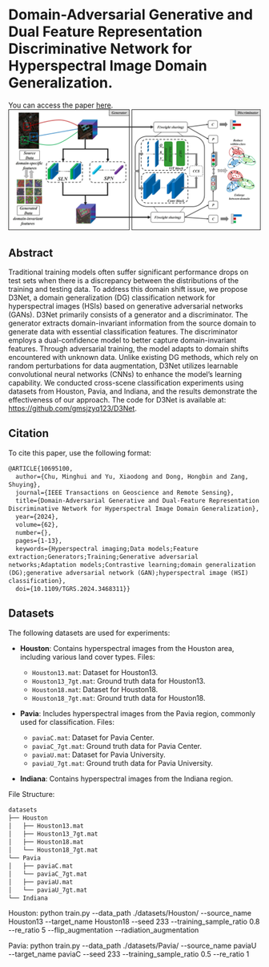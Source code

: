 # Domain-Adversarial Generative and Dual Feature Representation Discriminative Network for Hyperspectral Image Domain Generalization.

You can access the paper [here](https://ieeexplore.ieee.org/document/10695100 "Access the paper").
![D3net](figure/D3net.jpg)

## Abstract

Traditional training models often suffer significant performance drops on test sets when there is a discrepancy between the distributions of the training and testing data. To address this domain shift issue, we propose D3Net, a domain generalization (DG) classification network for hyperspectral images (HSIs) based on generative adversarial networks (GANs). D3Net primarily consists of a generator and a discriminator. The generator extracts domain-invariant information from the source domain to generate data with essential classification features. The discriminator employs a dual-confidence model to better capture domain-invariant features. Through adversarial training, the model adapts to domain shifts encountered with unknown data. Unlike existing DG methods, which rely on random perturbations for data augmentation, D3Net utilizes learnable convolutional neural networks (CNNs) to enhance the model’s learning capability. We conducted cross-scene classification experiments using datasets from Houston, Pavia, and Indiana, and the results demonstrate the effectiveness of our approach. The code for D3Net is available at: https://github.com/gmsjzyq123/D3Net.

## Citation
To cite this paper, use the following format:
```
@ARTICLE{10695100,
  author={Chu, Minghui and Yu, Xiaodong and Dong, Hongbin and Zang, Shuying},
  journal={IEEE Transactions on Geoscience and Remote Sensing}, 
  title={Domain-Adversarial Generative and Dual-Feature Representation Discriminative Network for Hyperspectral Image Domain Generalization}, 
  year={2024},
  volume={62},
  number={},
  pages={1-13},
  keywords={Hyperspectral imaging;Data models;Feature extraction;Generators;Training;Generative adversarial networks;Adaptation models;Contrastive learning;domain generalization (DG);generative adversarial network (GAN);hyperspectral image (HSI) classification},
  doi={10.1109/TGRS.2024.3468311}}
```
## Datasets

The following datasets are used for experiments:

- **Houston**: Contains hyperspectral images from the Houston area, including various land cover types. Files:
  - `Houston13.mat`: Dataset for Houston13.
  - `Houston13_7gt.mat`: Ground truth data for Houston13.
  - `Houston18.mat`: Dataset for Houston18.
  - `Houston18_7gt.mat`: Ground truth data for Houston18.

- **Pavia**: Includes hyperspectral images from the Pavia region, commonly used for classification. Files:
  - `paviaC.mat`: Dataset for Pavia Center.
  - `paviaC_7gt.mat`: Ground truth data for Pavia Center.
  - `paviaU.mat`: Dataset for Pavia University.
  - `paviaU_7gt.mat`: Ground truth data for Pavia University.

- **Indiana**: Contains hyperspectral images from the Indiana region.

File Structure:
```
datasets
├── Houston
│   ├── Houston13.mat
│   ├── Houston13_7gt.mat
│   ├── Houston18.mat
│   └── Houston18_7gt.mat
└── Pavia
│   ├── paviaC.mat
│   └── paviaC_7gt.mat
│   ├── paviaU.mat
│   └── paviaU_7gt.mat
└── Indiana
```
Houston:
python train.py --data_path ./datasets/Houston/ --source_name Houston13 --target_name Houston18 --seed 233 --training_sample_ratio 0.8 --re_ratio 5 --flip_augmentation --radiation_augmentation

Pavia: 
python train.py --data_path ./datasets/Pavia/ --source_name paviaU --target_name paviaC --seed 233 --training_sample_ratio 0.5 --re_ratio 1 

